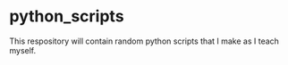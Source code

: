 # python_scripts
This respository will contain random python scripts that I make as I teach myself.
